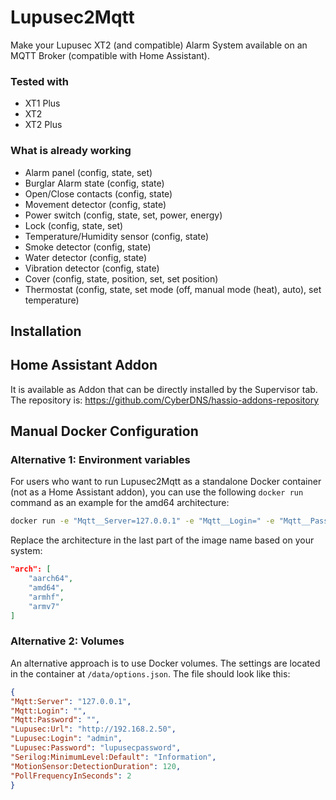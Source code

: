 # Lupusec2Mqtt

Make your Lupusec XT2 (and compatible) Alarm System available on an MQTT Broker (compatible with Home Assistant).

### Tested with
- XT1 Plus
- XT2
- XT2 Plus

### What is already working

- Alarm panel (config, state, set)
- Burglar Alarm state (config, state)
- Open/Close contacts (config, state)
- Movement detector (config, state)
- Power switch (config, state, set, power, energy)
- Lock (config, state, set)
- Temperature/Humidity sensor (config, state)
- Smoke detector (config, state)
- Water detector (config, state)
- Vibration detector (config, state)
- Cover (config, state, position, set, set position)
- Thermostat (config, state, set mode (off, manual mode (heat), auto), set temperature)

## Installation

## Home Assistant Addon

It is available as Addon that can be directly installed by the Supervisor tab.  
The repository is: https://github.com/CyberDNS/hassio-addons-repository

## Manual Docker Configuration

### Alternative 1: Environment variables
For users who want to run Lupusec2Mqtt as a standalone Docker container (not as a Home Assistant addon), you can use the following `docker run` command as an example for the amd64 architecture:
```bash
docker run -e "Mqtt__Server=127.0.0.1" -e "Mqtt__Login=" -e "Mqtt__Password=" -e "Lupusec__Url=http://192.168.2.50" -e "Lupusec__Login=admin" -e "Lupusec__Password=lupusecpassword" -e "MotionSensor__DetectionDuration=120" -e "Serilog__MinimumLevel__Default=Information" cyberdns/lupusec2mqtt_hassaddon_amd64:3.1.2
```
Replace the architecture in the last part of the image name based on your system:
```json
"arch": [
    "aarch64",
    "amd64",
    "armhf",
    "armv7"
]
```

### Alternative 2: Volumes
An alternative approach is to use Docker volumes. The settings are located in the container at `/data/options.json`. The file should look like this:
```json
{
"Mqtt:Server": "127.0.0.1",
"Mqtt:Login": "",
"Mqtt:Password": "",
"Lupusec:Url": "http://192.168.2.50",
"Lupusec:Login": "admin",
"Lupusec:Password": "lupusecpassword",
"Serilog:MinimumLevel:Default": "Information",
"MotionSensor:DetectionDuration": 120,
"PollFrequencyInSeconds": 2
}
```


